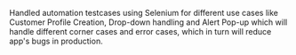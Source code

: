 Handled automation testcases using Selenium for different use cases like Customer Profile Creation, Drop-down handling and Alert Pop-up which will handle different corner cases and error cases, which in turn will reduce app's bugs in production.
